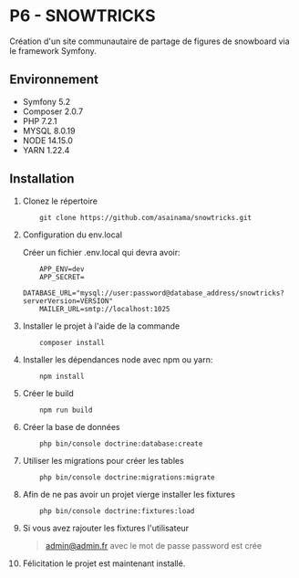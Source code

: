 # P6 - SNOWTRICKS

Création d'un site communautaire de partage de figures de snowboard via le framework Symfony.

## Environnement

* Symfony 5.2
* Composer 2.0.7
* PHP 7.2.1
* MYSQL  8.0.19
* NODE 14.15.0
* YARN 1.22.4

## Installation

1. Clonez le répertoire

    ```
        git clone https://github.com/asainama/snowtricks.git
    ```

2. Configuration du env.local

    Créer un fichier .env.local qui devra avoir:

    ```
        APP_ENV=dev
        APP_SECRET=
        DATABASE_URL="mysql://user:password@database_address/snowtricks?serverVersion=VERSION"
        MAILER_URL=smtp://localhost:1025
    ```

3. Installer le projet à l'aide de la commande

    ```
        composer install
    ```

4. Installer les dépendances node avec npm ou yarn:

    ```
        npm install
    ```

5. Créer le build

    ```
        npm run build
    ```

6. Créer la base de données

    ```
        php bin/console doctrine:database:create
    ```

7. Utiliser les migrations pour créer les tables

    ```
        php bin/console doctrine:migrations:migrate
    ```

8. Afin de ne pas avoir un projet vierge installer les fixtures

    ```
        php bin/console doctrine:fixtures:load
    ```

9. Si vous avez rajouter les fixtures l'utilisateur
    > admin@admin.fr avec le mot de passe password est crée

10. Félicitation le projet est maintenant installé.
